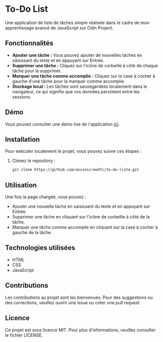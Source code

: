 # To-Do List

Une application de liste de tâches simple réalisée dans le cadre de mon apprentissage avancé de JavaScript sur Odin Project.

## Fonctionnalités

- **Ajouter une tâche :** Vous pouvez ajouter de nouvelles tâches en saisissant du texte et en appuyant sur Entrée.
- **Supprimer une tâche :** Cliquez sur l'icône de corbeille à côté de chaque tâche pour la supprimer.
- **Marquer une tâche comme accomplie :** Cliquez sur la case à cocher à gauche d'une tâche pour la marquer comme accomplie.
- **Stockage local :** Les tâches sont sauvegardées localement dans le navigateur, ce qui signifie que vos données persistent entre les sessions.

## Démo

Vous pouvez consulter une démo live de l'application [ici](https://assinscreedfc.github.io/to-do-liste/).

## Installation

Pour exécuter localement le projet, vous pouvez suivre ces étapes :

1. Clonez le repository :

   ```bash
   git clone https://github.com/assinscreedfc/to-do-liste.git

## Utilisation

Une fois la page chargée, vous pouvez :

- Ajouter une nouvelle tâche en saisissant du texte et en appuyant sur Entrée.
- Supprimer une tâche en cliquant sur l'icône de corbeille à côté de la tâche.
- Marquer une tâche comme accomplie en cliquant sur la case à cocher à gauche de la tâche.

## Technologies utilisées

- HTML
- CSS
- JavaScript

## Contributions

Les contributions au projet sont les bienvenues. Pour des suggestions ou des corrections, veuillez ouvrir une issue ou créer une pull request.

## Licence

Ce projet est sous licence MIT. Pour plus d'informations, veuillez consulter le fichier LICENSE.
